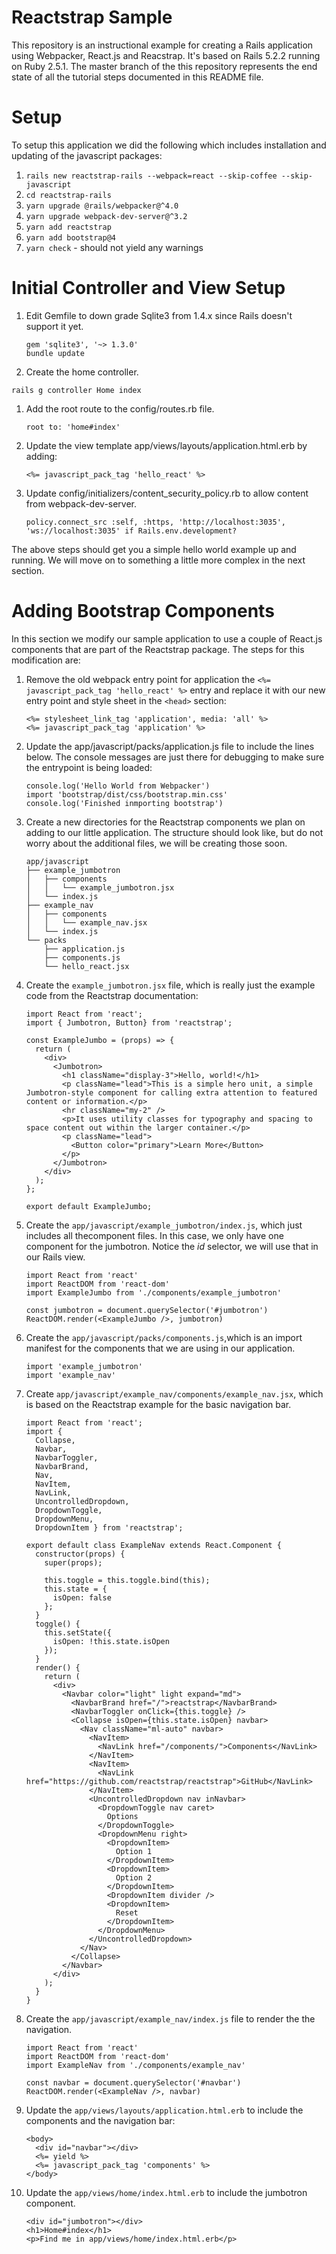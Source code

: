 # Reactstrap Sample

This repository is an instructional example for creating a Rails application
using Webpacker, React.js and Reacstrap. It's based on Rails 5.2.2 running on
Ruby 2.5.1. The master branch of the this repository represents the end state
of all the tutorial steps documented in this README file.

# Setup

To setup this application we did the following which includes installation and
updating of the javascript packages:

1. `rails new reactstrap-rails --webpack=react --skip-coffee --skip-javascript`
1. `cd reactstrap-rails`
1. `yarn upgrade @rails/webpacker@^4.0`
1. `yarn upgrade webpack-dev-server@^3.2`
1. `yarn add reactstrap`
1. `yarn add bootstrap@4`
1. `yarn check` - should not yield any warnings

# Initial Controller and View Setup

1. Edit Gemfile to down grade Sqlite3 from 1.4.x since Rails doesn't support it yet.
   ```
   gem 'sqlite3', '~> 1.3.0'
   bundle update
   ```
1.  Create the home controller.
   ```
   rails g controller Home index
   ```
1. Add the root route to the config/routes.rb file.
   ```
   root to: 'home#index'
   ```
1. Update the view template app/views/layouts/application.html.erb by adding:
   ```
   <%= javascript_pack_tag 'hello_react' %>
   ```
1. Update config/initializers/content_security_policy.rb to allow content from
   webpack-dev-server.
   ```
   policy.connect_src :self, :https, 'http://localhost:3035', 'ws://localhost:3035' if Rails.env.development?
   ```
The above steps should get you a simple hello world example up and running. We
will move on to something a little more complex in the next section.

# Adding Bootstrap Components

In this section we modify our sample application to use a couple of React.js
components that are part of the Reactstrap package. The steps for this
modification are:

1. Remove the old webpack entry point for application the
   `<%= javascript_pack_tag 'hello_react' %>` entry and replace it with our
   new entry point and style sheet in the `<head>` section:
   ```
   <%= stylesheet_link_tag 'application', media: 'all' %>
   <%= javascript_pack_tag 'application' %>
   ```
1. Update the app/javascript/packs/application.js file to include the lines
   below. The console messages are just there for debugging to make sure
   the entrypoint is being loaded:
   ```
   console.log('Hello World from Webpacker')
   import 'bootstrap/dist/css/bootstrap.min.css'
   console.log('Finished inmporting bootstrap')
   ```
1. Create a new directories for the Reactstrap components we plan on adding to
   our little application. The structure should look like, but do not worry
   about the additional files, we will be creating those soon.
   ```
   app/javascript
   ├── example_jumbotron
   │   ├── components
   │   │   └── example_jumbotron.jsx
   │   └── index.js
   ├── example_nav
   │   ├── components
   │   │   └── example_nav.jsx
   │   └── index.js
   └── packs
       ├── application.js
       ├── components.js
       └── hello_react.jsx
   ```
1. Create the `example_jumbotron.jsx` file, which is really just the example
   code from the Reactstrap documentation:
   ```
   import React from 'react';
   import { Jumbotron, Button} from 'reactstrap';

   const ExampleJumbo = (props) => {
     return (
       <div>
         <Jumbotron>
           <h1 className="display-3">Hello, world!</h1>
           <p className="lead">This is a simple hero unit, a simple Jumbotron-style component for calling extra attention to featured content or information.</p>
           <hr className="my-2" />
           <p>It uses utility classes for typography and spacing to space content out within the larger container.</p>
           <p className="lead">
             <Button color="primary">Learn More</Button>
           </p>
         </Jumbotron>
       </div>
     );
   };

   export default ExampleJumbo;
   ```
1. Create the `app/javascript/example_jumbotron/index.js`, which just includes
   all thecomponent files. In this case, we only have one component for the
   jumbotron. Notice the *id* selector, we will use that in our Rails view.
   ```
   import React from 'react'
   import ReactDOM from 'react-dom'
   import ExampleJumbo from './components/example_jumbotron'

   const jumbotron = document.querySelector('#jumbotron')
   ReactDOM.render(<ExampleJumbo />, jumbotron)
   ```
1. Create the `app/javascript/packs/components.js`,which is an import manifest
   for the components that we are using in our application.
   ```
   import 'example_jumbotron'
   import 'example_nav'
   ```
1. Create `app/javascript/example_nav/components/example_nav.jsx`, which is
   based on the Reactstrap example for the basic navigation bar.
   ```
   import React from 'react';
   import {
     Collapse,
     Navbar,
     NavbarToggler,
     NavbarBrand,
     Nav,
     NavItem,
     NavLink,
     UncontrolledDropdown,
     DropdownToggle,
     DropdownMenu,
     DropdownItem } from 'reactstrap';

   export default class ExampleNav extends React.Component {
     constructor(props) {
       super(props);

       this.toggle = this.toggle.bind(this);
       this.state = {
         isOpen: false
       };
     }
     toggle() {
       this.setState({
         isOpen: !this.state.isOpen
       });
     }
     render() {
       return (
         <div>
           <Navbar color="light" light expand="md">
             <NavbarBrand href="/">reactstrap</NavbarBrand>
             <NavbarToggler onClick={this.toggle} />
             <Collapse isOpen={this.state.isOpen} navbar>
               <Nav className="ml-auto" navbar>
                 <NavItem>
                   <NavLink href="/components/">Components</NavLink>
                 </NavItem>
                 <NavItem>
                   <NavLink href="https://github.com/reactstrap/reactstrap">GitHub</NavLink>
                 </NavItem>
                 <UncontrolledDropdown nav inNavbar>
                   <DropdownToggle nav caret>
                     Options
                   </DropdownToggle>
                   <DropdownMenu right>
                     <DropdownItem>
                       Option 1
                     </DropdownItem>
                     <DropdownItem>
                       Option 2
                     </DropdownItem>
                     <DropdownItem divider />
                     <DropdownItem>
                       Reset
                     </DropdownItem>
                   </DropdownMenu>
                 </UncontrolledDropdown>
               </Nav>
             </Collapse>
           </Navbar>
         </div>
       );
     }
   }
   ```
1. Create the `app/javascript/example_nav/index.js` file to render the
   the navigation.
   ```
   import React from 'react'
   import ReactDOM from 'react-dom'
   import ExampleNav from './components/example_nav'

   const navbar = document.querySelector('#navbar')
   ReactDOM.render(<ExampleNav />, navbar)
   ```
1. Update the `app/views/layouts/application.html.erb` to include the
   components and the navigation bar:
   ```
   <body>
     <div id="navbar"></div>
     <%= yield %>
     <%= javascript_pack_tag 'components' %>
   </body>
   ```
1. Update the `app/views/home/index.html.erb` to include the jumbotron
   component.
   ```
   <div id="jumbotron"></div>
   <h1>Home#index</h1>
   <p>Find me in app/views/home/index.html.erb</p>
   ```
